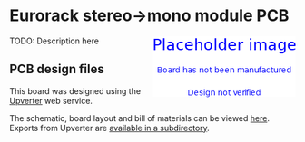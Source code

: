 # Eurorack stereo->mono module PCB

<img align="right" src="./PlaceholderImage.png">

TODO: Description here

## PCB design files

This board was designed using the [Upverter](https://upverter.com) web service.

The schematic, board layout and bill of materials can be viewed [here](https://upverter.com/design/Trebuchetindustries/e427d42a39d05f5a/Eurorack-stereo-to-mono-module/). Exports from Upverter are [available in a subdirectory](./Upverter%20exports).
